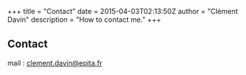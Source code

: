 +++
title = "Contact"
date = 2015-04-03T02:13:50Z
author = "Clément Davin"
description = "How to contact me."
+++

## Contact
mail : clement.davin@epita.fr
